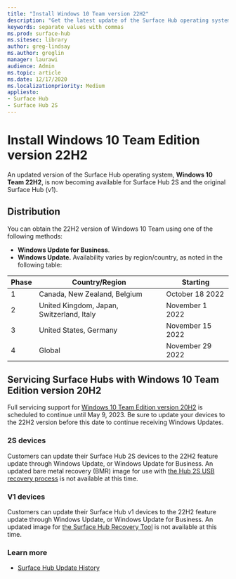 ```yaml
---
title: "Install Windows 10 Team version 22H2"
description: "Get the latest update of the Surface Hub operating system, Windows 10 Team 22H2."
keywords: separate values with commas
ms.prod: surface-hub
ms.sitesec: library
author: greg-lindsay
ms.author: greglin
manager: laurawi
audience: Admin
ms.topic: article
ms.date: 12/17/2020
ms.localizationpriority: Medium
appliesto:
- Surface Hub
- Surface Hub 2S
---
```

# Install Windows 10 Team Edition version 22H2

An updated version of the Surface Hub operating system, **Windows 10 Team 22H2**, is now becoming available for Surface Hub 2S and the original Surface Hub (v1). 

## Distribution

You can obtain the 22H2 version of Windows 10 Team using one of the following methods:

- **Windows Update for Business**.
- **Windows Update.** Availability varies by region/country, as noted in the following table:

| Phase | Country/Region                            | Starting         |
| ----- | ----------------------------------------- | ---------------- |
| 1     | Canada, New Zealand, Belgium              | October 18 2022  |
| 2     | United Kingdom, Japan, Switzerland, Italy | November 1 2022  |
| 3     | United States, Germany                    | November 15 2022 |
| 4     | Global                                    | November 29 2022 |

## Servicing Surface Hubs with Windows 10 Team Edition version 20H2 

Full servicing support for [Windows 10 Team Edition version 20H2](https://support.microsoft.com/topic/november-12-2019-kb4525245-os-build-15063-2172-dfc81b85-11a6-54ef-4370-11408193419f) is scheduled to continue until May 9, 2023. Be sure to update your devices to the 22H2 version before this date to continue receiving Windows Updates.

### 2S devices 

Customers can update their Surface Hub 2S devices to the 22H2 feature update through Windows Update, or Windows Update for Business. An updated bare metal recovery (BMR) image for use with [the Hub 2S USB recovery process](surface-hub-2s-recover-reset.md#recover-surface-hub-2s-by-using-a-usb-recovery-drive) is not available at this time.

### V1 devices 

Customers can update their Surface Hub v1 devices to the 22H2 feature update through Windows Update, or Windows Update for Business. An updated image for [the Surface Hub Recovery Tool](surface-hub-recovery-tool.md) is not available at this time.

### Learn more

- [Surface Hub Update History](surface-hub-update-history.md)
